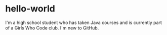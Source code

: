 # hello-world
I'm a high school student who has taken Java courses and is currently part of a Girls Who Code club. I'm new to GitHub.
